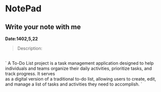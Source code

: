 # NotePad
Write your note with me
--
**Date:1402,5,22**
<br>
> Description:
<br>
` A To-Do List project is a task management application designed to help individuals and teams organize their daily activities, prioritize tasks, and track progress. It serves <br>
as a digital version of a traditional to-do list, allowing users to create, edit, and manage a list of tasks and activities they need to accomplish. `

